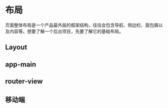 # 布局

页面整体布局是一个产品最外层的框架结构，往往会包含导航、侧边栏、面包屑以及内容等。想要了解一个后台项目，先要了解它的基础布局。

## Layout

## app-main

## router-view

## 移动端
